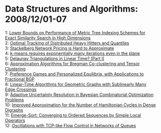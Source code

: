 # Data Structures and Algorithms: 2008/12/01-07  
1: [Lower Bounds on Performance of Metric Tree Indexing Schemes for Exact  Similarity Search in High Dimensions](https://doi.org/10.48550/arXiv.0812.0146)  
2: [Optimal Tracking of Distributed Heavy Hitters and Quantiles](https://doi.org/10.48550/arXiv.0812.0209)  
3: [Stackelberg Network Pricing is Hard to Approximate](https://doi.org/10.48550/arXiv.0812.0320)  
4: [k-means requires exponentially many iterations even in the plane](https://doi.org/10.48550/arXiv.0812.0382)  
5: [Delaunay Triangulations in Linear Time? (Part I)](https://doi.org/10.48550/arXiv.0812.0387)  
6: [Approximation Algorithms for Bregman Co-clustering and Tensor Clustering](https://doi.org/10.48550/arXiv.0812.0389)  
7: [Preference Games and Personalized Equilibria, with Applications to  Fractional BGP](https://doi.org/10.48550/arXiv.0812.0598)  
8: [Linear-Time Algorithms for Geometric Graphs with Sublinearly Many Edge  Crossings](https://doi.org/10.48550/arXiv.0812.0893)  
9: [Adaptive Uncertainty Resolution in Bayesian Combinatorial Optimization  Problems](https://doi.org/10.48550/arXiv.0812.1012)  
10: [Improved Approximation for the Number of Hamiltonian Cycles in Dense  Digraphs](https://doi.org/10.48550/arXiv.0812.1123)  
11: [Emerge-Sort: Converging to Ordered Sequences by Simple Local Operators](https://doi.org/10.48550/arXiv.0812.1126)  
12: [Oscillations with TCP-like Flow Control in Networks of Queues](https://doi.org/10.48550/arXiv.0812.1321)  